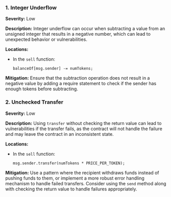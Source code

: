 ### 1. **Integer Underflow**

**Severity:**
Low

**Description:**
Integer underflow can occur when subtracting a value from an unsigned integer that results in a negative number, which can lead to unexpected behavior or vulnerabilities.

**Locations:**

- In the `sell` function:
  ```solidity
  balanceOf[msg.sender] -= numTokens;
  ```

**Mitigation:**
Ensure that the subtraction operation does not result in a negative value by adding a require statement to check if the sender has enough tokens before subtracting.

### 2. **Unchecked Transfer**

**Severity:**
Low

**Description:**
Using `transfer` without checking the return value can lead to vulnerabilities if the transfer fails, as the contract will not handle the failure and may leave the contract in an inconsistent state.

**Locations:**

- In the `sell` function:
  ```solidity
  msg.sender.transfer(numTokens * PRICE_PER_TOKEN);
  ```

**Mitigation:**
Use a pattern where the recipient withdraws funds instead of pushing funds to them, or implement a more robust error handling mechanism to handle failed transfers. Consider using the `send` method along with checking the return value to handle failures appropriately.